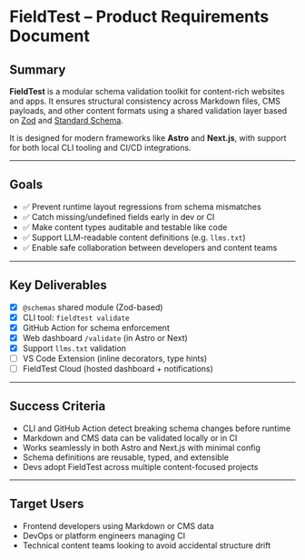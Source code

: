 # FieldTest – Product Requirements Document

## Summary

**FieldTest** is a modular schema validation toolkit for content-rich websites and apps. It ensures structural consistency across Markdown files, CMS payloads, and other content formats using a shared validation layer based on [Zod](https://zod.dev/) and [Standard Schema](https://standardschema.dev/).

It is designed for modern frameworks like **Astro** and **Next.js**, with support for both local CLI tooling and CI/CD integrations.

---

## Goals

- ✅ Prevent runtime layout regressions from schema mismatches
- ✅ Catch missing/undefined fields early in dev or CI
- ✅ Make content types auditable and testable like code
- ✅ Support LLM-readable content definitions (e.g. `llms.txt`)
- ✅ Enable safe collaboration between developers and content teams

---

## Key Deliverables

- [x] `@schemas` shared module (Zod-based)
- [x] CLI tool: `fieldtest validate`
- [x] GitHub Action for schema enforcement
- [x] Web dashboard `/validate` (in Astro or Next)
- [x] Support `llms.txt` validation
- [ ] VS Code Extension (inline decorators, type hints)
- [ ] FieldTest Cloud (hosted dashboard + notifications)

---

## Success Criteria

- CLI and GitHub Action detect breaking schema changes before runtime
- Markdown and CMS data can be validated locally or in CI
- Works seamlessly in both Astro and Next.js with minimal config
- Schema definitions are reusable, typed, and extensible
- Devs adopt FieldTest across multiple content-focused projects

---

## Target Users

- Frontend developers using Markdown or CMS data
- DevOps or platform engineers managing CI
- Technical content teams looking to avoid accidental structure drift
